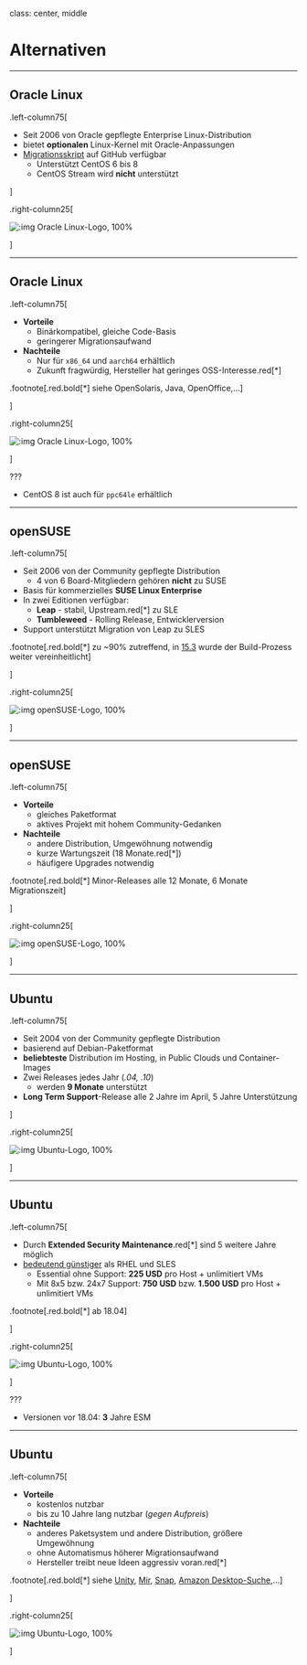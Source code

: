 class: center, middle

# Alternativen

---

## Oracle Linux

.left-column75[

- Seit 2006 von Oracle gepflegte Enterprise Linux-Distribution
- bietet **optionalen** Linux-Kernel mit Oracle-Anpassungen
- [Migrationsskript](https://github.com/oracle/centos2ol) auf GitHub verfügbar
  - Unterstützt CentOS 6 bis 8
  - CentOS Stream wird **nicht** unterstützt

]

.right-column25[

![:img Oracle Linux-Logo, 100%](imgs/oracle_linux.jpg)

]

---

## Oracle Linux

.left-column75[

- **Vorteile**
  - Binärkompatibel, gleiche Code-Basis
  - geringerer Migrationsaufwand
- **Nachteile**
  - Nur für `x86_64` und `aarch64` erhältlich
  - Zukunft fragwürdig, Hersteller hat geringes OSS-Interesse.red[*]

.footnote[.red.bold[*] siehe OpenSolaris, Java, OpenOffice,...]

]

.right-column25[

![:img Oracle Linux-Logo, 100%](imgs/oracle_linux.jpg)

]

???

- CentOS 8 ist auch für `ppc64le` erhältlich

---

## openSUSE

.left-column75[

- Seit 2006 von der Community gepflegte Distribution
  - 4 von 6 Board-Mitgliedern gehören **nicht** zu SUSE
- Basis für kommerzielles **SUSE Linux Enterprise**
- In zwei Editionen verfügbar:
  - **Leap** - stabil, Upstream.red[*] zu SLE
  - **Tumbleweed** - Rolling Release, Entwicklerversion
- Support unterstützt Migration von Leap zu SLES

.footnote[.red.bold[*] zu ~90% zutreffend, in [15.3](https://www.suse.com/c/how-suse-builds-its-enterprise-linux-distribution-part-5/) wurde der Build-Prozess weiter vereinheitlicht]

]

.right-column25[

![:img openSUSE-Logo, 100%](imgs/opensuse.png)

]

---

## openSUSE

.left-column75[

- **Vorteile**
  - gleiches Paketformat
  - aktives Projekt mit hohem Community-Gedanken
- **Nachteile**
  - andere Distribution, Umgewöhnung notwendig
  - kurze Wartungszeit (18 Monate.red[*])
  - häufigere Upgrades notwendig

.footnote[.red.bold[*] Minor-Releases alle 12 Monate, 6 Monate Migrationszeit]

]

.right-column25[

![:img openSUSE-Logo, 100%](imgs/opensuse.png)

]

---

## Ubuntu

.left-column75[

- Seit 2004 von der Community gepflegte Distribution
- basierend auf Debian-Paketformat
- **beliebteste** Distribution im Hosting, in Public Clouds und Container-Images
- Zwei Releases jedes Jahr (*.04, .10*)
  - werden **9 Monate** unterstützt
- **Long Term Support**-Release alle 2 Jahre im April, 5 Jahre Unterstützung

]

.right-column25[

![:img Ubuntu-Logo, 100%](imgs/ubuntu.png)

]

---

## Ubuntu

.left-column75[

- Durch **Extended Security Maintenance**.red[*] sind 5 weitere Jahre möglich
- [bedeutend günstiger](https://ubuntu.com/advantage) als RHEL und SLES
  - Essential ohne Support: **225 USD** pro Host + unlimitiert VMs
  - Mit 8x5 bzw. 24x7 Support: **750 USD** bzw. **1.500 USD** pro Host + unlimitiert VMs

.footnote[.red.bold[*] ab 18.04]

]

.right-column25[

![:img Ubuntu-Logo, 100%](imgs/ubuntu.png)

]

???

- Versionen vor 18.04: **3** Jahre ESM

---

## Ubuntu

.left-column75[

- **Vorteile**
  - kostenlos nutzbar
  - bis zu 10 Jahre lang nutzbar (*gegen Aufpreis*)
- **Nachteile**
  - anderes Paketsystem und andere Distribution, größere Umgewöhnung
  - ohne Automatismus höherer Migrationsaufwand
  - Hersteller treibt neue Ideen aggressiv voran.red[*]

.footnote[.red.bold[*] siehe [Unity](https://w.wiki/36kV), [Mir](https://w.wiki/36kW), [Snap](https://w.wiki/36kX), [Amazon Desktop-Suche](https://askubuntu.com/questions/192269/how-can-i-remove-amazon-search-results-from-the-dash-or-disable-the-feature),...]

]

.right-column25[

![:img Ubuntu-Logo, 100%](imgs/ubuntu.png)

]
